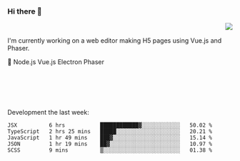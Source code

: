 ### Hi there 👋

<img align="right" src="https://github-readme-stats.vercel.app/api?username=jasonpanggo"/>

<br>
<p align="left">
I'm currently working on a web editor making H5 pages using Vue.js and Phaser.
</p>
<p align="left">
📖 Node.js Vue.js Electron Phaser
</p>
<br>
<br>
<br>
<br>

Development the last week:
<!--START_SECTION:waka-->
```text
JSX          6 hrs           ████████████▓░░░░░░░░░░░░   50.02 % 
TypeScript   2 hrs 25 mins   █████░░░░░░░░░░░░░░░░░░░░   20.21 % 
JavaScript   1 hr 49 mins    ███▓░░░░░░░░░░░░░░░░░░░░░   15.14 % 
JSON         1 hr 19 mins    ██▓░░░░░░░░░░░░░░░░░░░░░░   10.97 % 
SCSS         9 mins          ▒░░░░░░░░░░░░░░░░░░░░░░░░   01.38 % 
```
<!--END_SECTION:waka-->

<!--
**JASONPANGGO/jasonpanggo** is a ✨ _special_ ✨ repository because its `README.md` (this file) appears on your GitHub profile.

Here are some ideas to get you started:

- 🔭 I’m currently working on ...
- 🌱 I’m currently learning ...
- 👯 I’m looking to collaborate on ...
- 🤔 I’m looking for help with ...
- 💬 Ask me about ...
- 📫 How to reach me: ...
- 😄 Pronouns: ...
- ⚡ Fun fact: ...
-->
